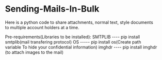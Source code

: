 # Sending-Mails-In-Bulk
Here is a python code to share attachments, normal text, style documents to multiple account holders at a time.

Pre-requirements(Libraries to be installed):
SMTPLIB ---- pip install smtplib(mail transfering protocol)
OS ----- pip install os(Create path variable To hide your confidential information)
imghdr ---- pip install imghdr (to attach images to the mail)
